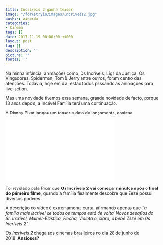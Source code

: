```yaml
---
title: Incríveis 2 ganha teaser
image: "/forestryio/images/incriveis2.jpg"
author: zinenda
categories:
- Cinema
tags: []
date: 2017-11-19 00:00:00 +0000
layout: post
tag: []
description: ''
picture: ''
fontes: ''
---
```

Na minha infância, animações como, Os Incríveis, Liga da Justiça, Os Vingadores, Spiderman, Tom & Jerry entre outros, foram centro das atenções. Todavia, hoje em dia, estão todos passando as animações para live-action.

Mas uma novidade tivemos essa semana, grande novidade de facto, porque 13 anos depois, a Incrível Família terá uma continuação.

A Disney Pixar lançou um teaser e data de lançamento, assista:

<iframe width="360" height="203" src="[https://www.youtube.com/embed/IwS8puJXQao](https://www.youtube.com/embed/IwS8puJXQao "Os Incríveis 2")" frameborder="0" gesture="media" allowfullscreen></iframe>

Foi revelado pela Pixar que **Os Incríveis 2 vai começar minutos após o final do primeiro filme**, quando a família finalmente descobre que Zezé possui diversos poderes.

A descrição do vídeo é extremamente curta, afirmando apenas que _"a família mais incrível de todos os tempos está de volta! Novos desafios do Sr. Incrível, Mulher-Elástica, Flecha, Violeta e, claro, o bebê Zezé em Os Incríveis 2"_.

_Os Incríveis 2_ chega aos cinemas brasileiros no dia 28 de junho de 2018! **Ansiosos?**